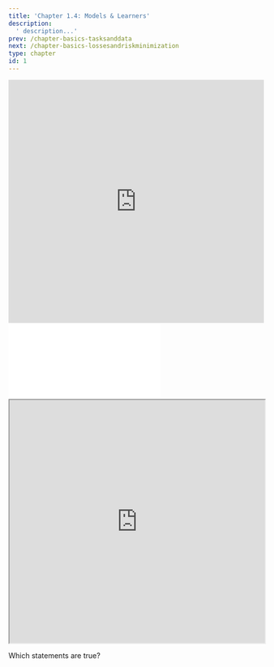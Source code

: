 ```yaml
---
title: 'Chapter 1.4: Models & Learners'
description:
  ' description...'
prev: /chapter-basics-tasksanddata
next: /chapter-basics-lossesandriskminimization
type: chapter
id: 1
---
```


<exercise id="1" title="Video Lecture">

<iframe width="100%" height="480" src="https://www.youtube.com/embed/UW1E4xO0hJQ" frameborder="0" allow="accelerometer; autoplay; encrypted-media; gyroscope; picture-in-picture" allowfullscreen></iframe>

</exercise>

<exercise id="2" title="Slides">

<object data="pdfs/1/slides-basics-learners.pdf" type="application/pdf" style="width:100%;height:480px">
    <embed src="pdfs/1/slides-basics-learners.pdf" type="application/pdf" />
</object>

</exercise>

<exercise id="3" title="Demo">

<iframe width="100%" height="480" src="https://jjallaire.github.io/deep-learning-with-r-notebooks/notebooks/2.1-a-first-look-at-a-neural-network.nb.html"></iframe>

</exercise>

<exercise id="4" title="Quiz">


Which statements are true?

<choice>

<opt text="We use the terms 'model' and 'hypothesis' synonymously." correct="true">

</opt>

<opt text="We use the terms 'learner' and 'inducer' synonymously." correct="true">

</opt>

<opt text="We use the terms 'model' and 'learner' synonymously.">

</opt>

<opt text="A learner takes the data set, does some computations on it and returns the model." correct="true">

</opt>



</choice>

</exercise>


